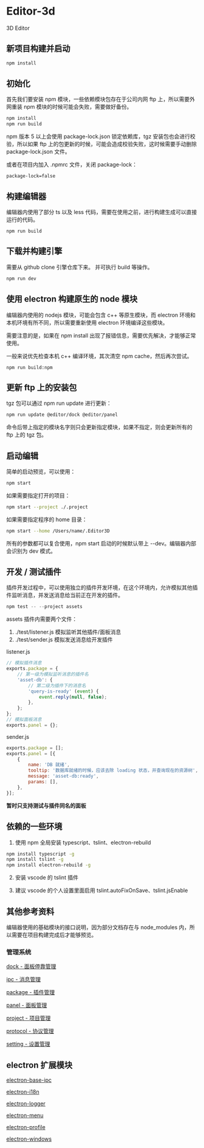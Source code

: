 # Editor-3d

3D Editor

## 新项目构建并启动

```bash
npm install

```

## 初始化

首先我们要安装 npm 模块，一些依赖模块包存在于公司内网 ftp 上，所以需要外网重装 npm 模块的时候可能会失败，需要做好备份。

```bash
npm install
npm run build
```

npm 版本 5 以上会使用 package-lock.json 锁定依赖库，tgz 安装包也会进行校验，所以如果 ftp 上的包更新的时候，可能会造成校验失败，这时候需要手动删除 package-lock.json 文件。

或者在项目内加入 .npmrc 文件，关闭 package-lock：

```
package-lock=false
```

## 构建编辑器

编辑器内使用了部分 ts 以及 less 代码，需要在使用之前，进行构建生成可以直接运行的代码。

```
npm run build
```

## 下载并构建引擎

需要从 github clone 引擎仓库下来。
并可执行 build 等操作。

```bash
npm run dev
```

## 使用 electron 构建原生的 node 模块

编辑器内使用的 nodejs 模块，可能会包含 c++ 等原生模块，而 electron 环境和本机环境有所不同，所以需要重新使用 electron 环境编译这些模块。

需要注意的是，如果在 npm install 出现了报错信息，需要优先解决，才能够正常使用。

一般来说优先检查本机 c++ 编译环境，其次清空 npm cache，然后再次尝试。

```
npm run build:npm
```

## 更新 ftp 上的安装包

tgz 包可以通过 npm run update 进行更新：

```bash
npm run update @editor/dock @editor/panel
```

命令后带上指定的模块名字则只会更新指定模块，如果不指定，则会更新所有的 ftp 上的 tgz 包。

## 启动编辑

简单的启动预览，可以使用：

```bash
npm start
```

如果需要指定打开的项目：

```bash
npm start --project ./.project
```

如果需要指定程序的 home 目录：

```bash
npm start --home /Users/name/.Editor3D
```

所有的参数都可以复合使用，npm start 启动的时候默认带上 --dev。编辑器内部会识别为 dev 模式。

## 开发 / 测试插件

插件开发过程中，可以使用独立的插件开发环境，在这个环境内，允许模拟其他插件监听消息，并发送消息给当前正在开发的插件。

```javascript
npm test -- --project assets
```

assets 插件内需要两个文件：

1. ./test/listener.js 模拟监听其他插件/面板消息
2. ./test/sender.js 模拟发送消息给开发插件

listener.js

```javascript
// 模拟插件消息
exports.package = {
    // 第一级为模拟监听消息的插件名
    'asset-db': {
        // 第二级为插件下的消息名
        'query-is-ready' (event) {
            event.reply(null, false);
        },
    };
};
// 模拟面板消息
exports.panel = {};
```

sender.js

```javascript
exports.package = [];
exports.panel = [{
    {
        name: 'DB 就绪',
        tooltip: '数据库就绪的时候，应该去除 loading 状态，并查询现在的资源树',
        message: 'asset-db:ready',
        params: [],
    },
}];
```

**暂时只支持测试与插件同名的面板**

## 依赖的一些环境

1. 使用 npm 全局安装 typescript、tslint、electron-rebuild

```bash
npm install typescript -g
npm install tslint -g
npm install electron-rebuild -g
```

2. 安装 vscode 的 tslint 插件

3. 建议 vscode 的个人设置里面启用 tslint.autoFixOnSave、tslint.jsEnable

## 其他参考资料

编辑器使用的基础模块的接口说明，因为部分文档存在与 node_modules 内，所以需要在项目构建完成后才能够预览。

### 管理系统

[dock - 面板停靠管理](./node_modules/@editor/dock/README.MD)

[ipc - 消息管理](./node_modules/@editor/ipc/README.MD)

[package - 插件管理](./node_modules/@editor/package/README.MD)

[panel - 面板管理](./node_modules/@editor/panel/README.MD)

[project - 项目管理](./node_modules/@editor/project/README.MD)

[protocol - 协议管理](./node_modules/@editor/protocol/README.MD)

[setting - 设置管理](./node_modules/@editor/setting/README.MD)

## electron 扩展模块

[electron-base-ipc](./node_modules/@base/electron-base-ipc/README.MD)

[electron-i18n](./node_modules/@base/electron-i18n/README.MD)

[electron-logger](./node_modules/@base/electron-logger/README.MD)

[electron-menu](./node_modules/@base/electron-menu/README.MD)

[electron-profile](./node_modules/@base/electron-profile/README.MD)

[electron-windows](./node_modules/@base/electron-windows/README.MD)
